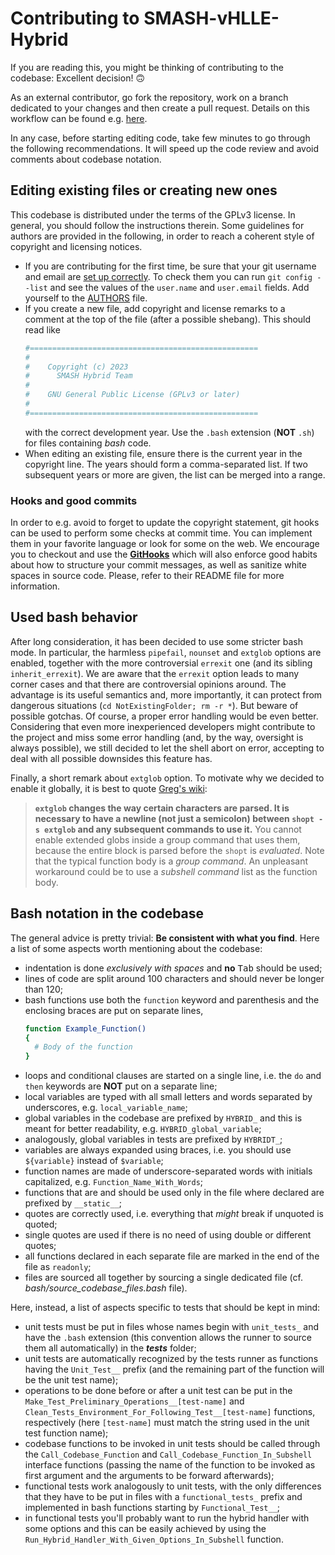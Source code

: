 # Contributing to SMASH-vHLLE-Hybrid

If you are reading this, you might be thinking of contributing to the codebase: Excellent decision! :upside_down_face:

As an external contributor, go fork the repository, work on a branch dedicated to your changes and then create a pull request. Details on this workflow can be found e.g. [here](https://git-scm.com/book/en/v2/GitHub-Contributing-to-a-Project).

In any case, before starting editing code, take few minutes to go through the following recommendations.
It will speed up the code review and avoid comments about codebase notation.


## Editing existing files or creating new ones

This codebase is distributed under the terms of the GPLv3 license.
In general, you should follow the instructions therein.
Some guidelines for authors are provided in the following, in order to reach a coherent style of copyright and licensing notices.

* If you are contributing for the first time, be sure that your git username and email are [set up correctly](https://git-scm.com/book/en/v2/Getting-Started-First-Time-Git-Setup).
  To check them you can run `git config --list` and see the values of the `user.name` and `user.email` fields.
  Add yourself to the [AUTHORS](AUTHORS.md) file.
* If you create a new file, add copyright and license remarks to a comment at the top of the file (after a possible shebang).
  This should read like
  ```bash
  #===================================================
  #
  #    Copyright (c) 2023
  #      SMASH Hybrid Team
  #
  #    GNU General Public License (GPLv3 or later)
  #
  #===================================================
  ```
  with the correct development year.
  Use the `.bash` extension (**NOT** `.sh`) for files containing *bash* code.
* When editing an existing file, ensure there is the current year in the copyright line.
  The years should form a comma-separated list.
  If two subsequent years or more are given, the list can be merged into a range.

### Hooks and good commits

In order to e.g. avoid to forget to update the copyright statement, git hooks can be used to perform some checks at commit time.
You can implement them in your favorite language or look for some on the web.
We encourage you to checkout and use the [**GitHooks**](https://github.com/AxelKrypton/GitHooks) which will also enforce good habits about how to structure your commit messages, as well as sanitize white spaces in source code.
Please, refer to their README file for more information.


## Used bash behavior

After long consideration, it has been decided to use some stricter bash mode.
In particular, the harmless `pipefail`, `nounset` and `extglob` options are enabled, together with the more controversial `errexit` one (and its sibling `inherit_errexit`).
We are aware that the `errexit` option leads to many corner cases and that there are controversial opinions around.
The advantage is its useful semantics and, more importantly, it can protect from dangerous situations (`cd NotExistingFolder; rm -r *`).
But beware of possible gotchas.
Of course, a proper error handling would be even better.
Considering that even more inexperienced developers might contribute to the project and miss some error handling (and, by the way, oversight is always possible), we still decided to let the shell abort on error, accepting to deal with all possible downsides this feature has.

Finally, a short remark about `extglob` option. To motivate why we decided to enable it globally, it is best to quote [Greg's wiki](http://mywiki.wooledge.org/glob):
> **`extglob` changes the way certain characters are parsed. It is necessary to have a newline (not just a semicolon) between `shopt -s extglob` and any subsequent commands to use it.**
> You cannot enable extended globs inside a group command that uses them, because the entire block is parsed before the `shopt` is _evaluated_.
> Note that the typical function body is a _group command_.
> An unpleasant workaround could be to use a _subshell command_ list as the function body.


## Bash notation in the codebase

The general advice is pretty trivial: **Be consistent with what you find**.
Here a list of some aspects worth mentioning about the codebase:
* indentation is done _exclusively with spaces_ and **no** <kbd>Tab</kbd> should be used;
* lines of code are split around 100 characters and should never be longer than 120;
* bash functions use both the `function` keyword and parenthesis and the enclosing braces are put on separate lines,
  ```bash
  function Example_Function()
  {
    # Body of the function
  }
  ```
* loops and conditional clauses are started on a single line, i.e. the `do` and `then` keywords are **NOT** put on a separate line;
* local variables are typed with all small letters and words separated by underscores, e.g. `local_variable_name`;
* global variables in the codebase are prefixed by `HYBRID_` and this is meant for better readability, e.g. `HYBRID_global_variable`;
* analogously, global variables in tests are prefixed by `HYBRIDT_`;
* variables are always expanded using braces, i.e. you should use `${variable}` instead of `$variable`;
* function names are made of underscore-separated words with initials capitalized, e.g. `Function_Name_With_Words`;
* functions that are and should be used only in the file where declared are prefixed by `__static__`;
* quotes are correctly used, i.e. everything that _might_ break if unquoted is quoted;
* single quotes are used if there is no need of using double or different quotes;
* all functions declared in each separate file are marked in the end of the file as `readonly`;
* files are sourced all together by sourcing a single dedicated file (cf. *bash/source_codebase_files.bash* file).

Here, instead, a list of aspects specific to tests that should be kept in mind:
* unit tests must be put in files whose names begin with `unit_tests_` and have the `.bash` extension (this convention allows the runner to source them all automatically) in the ***tests*** folder;
* unit tests are automatically recognized by the tests runner as functions having the `Unit_Test__` prefix (and the remaining part of the function will be the unit test name);
* operations to be done before or after a unit test can be put in the `Make_Test_Preliminary_Operations__[test-name]` and `Clean_Tests_Environment_For_Following_Test__[test-name]` functions, respectively (here `[test-name]` must match the string used in the unit test function name);
* codebase functions to be invoked in unit tests should be called through the `Call_Codebase_Function` and `Call_Codebase_Function_In_Subshell` interface functions (passing the name of the function to be invoked as first argument and the arguments to be forward afterwards);
* functional tests work analogously to unit tests, with the only differences that they have to be put in files with a `functional_tests_` prefix and implemented in bash functions starting by `Functional_Test__`;
* in functional tests you'll probably want to run the hybrid handler with some options and this can be easily achieved by using the `Run_Hybrid_Handler_With_Given_Options_In_Subshell` function.
